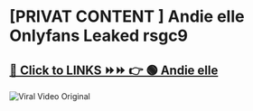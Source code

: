 
 # [PRIVAT CONTENT ] Andie elle Onlyfans Leaked rsgc9

## <h2><a href="https://clipsfans.com/Andie_elle&ref=git">🔗 Click to LINKS ⏩⏩ 👉 🟢 Andie elle </a></h2>

<a href="https://clipsfans.com/Andie_elle&ref=git" rel="nofollow" data-target="animated-image.originalLink"><img src="https://i.ibb.co.com/xMMVF88/686577567.gif" alt="Viral Video Original" style="max-width: 100%; display: inline-block;" data-target="animated-image.originalImage"></a>

